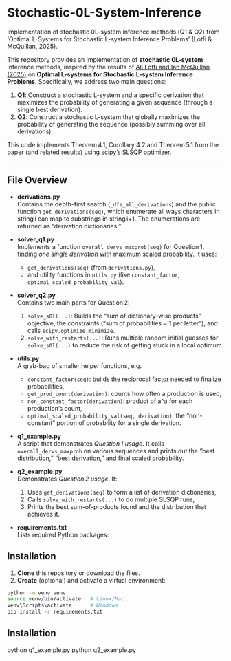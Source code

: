 # Stochastic-0L-System-Inference
Implementation of stochastic 0L-system inference methods (Q1 &amp; Q2) from ‘Optimal L-Systems for Stochastic L-system Inference Problems’ (Lotfi &amp; McQuillan, 2025).

This repository provides an implementation of **stochastic 0L-system** inference methods,
inspired by the results of [Ali Lotfi and Ian McQuillan (2025)](https://arxiv.org/abs/2409.02259v2)
on **Optimal L-systems for Stochastic L-system Inference Problems**. Specifically,
we address two main questions:

1. **Q1**: Construct a stochastic L-system and a specific derivation that maximizes
   the probability of generating a given sequence (through a single best derivation).
2. **Q2**: Construct a stochastic L-system that globally maximizes the probability
   of generating the sequence (possibly summing over all derivations).

This code implements Theorem 4.1, Corollary 4.2 and Theorem 5.1 from the paper (and related results) using
[scipy’s SLSQP optimizer](https://docs.scipy.org/doc/scipy/reference/generated/scipy.optimize.minimize.html).


---

## File Overview


- **derivations.py**  
  Contains the depth-first search (`_dfs_all_derivations`) and the public function
  `get_derivations(seq)`, which enumerate all ways characters in string i can map
  to substrings in string i+1.  The enumerations are returned as “derivation dictionaries.”

- **solver_q1.py**  
  Implements a function `overall_dervs_maxprob(seq)` for Question 1, finding
  *one single derivation* with maximum scaled probability.  It uses:
  - `get_derivations(seq)` (from `derivations.py`),
  - and utility functions in `utils.py` (like `constant_factor`, `optimal_scaled_probability_val`).

- **solver_q2.py**  
  Contains two main parts for Question 2:
  1. `solve_s0l(...)`: Builds the “sum of dictionary-wise products” objective, the constraints
     (“sum of probabilities = 1 per letter”), and calls `scipy.optimize.minimize`.
  2. `solve_with_restarts(...)`: Runs multiple random initial guesses for `solve_s0l(...)`
     to reduce the risk of getting stuck in a local optimum.

- **utils.py**  
  A grab-bag of smaller helper functions, e.g.
  - `constant_factor(seq)`: builds the reciprocal factor needed to finalize probabilities,
  - `get_prod_count(derivation)`: counts how often a production is used,
  - `non_constant_factor(derivation)`: product of a^a for each production’s count,
  - `optimal_scaled_probability_val(seq, derivation)`: the “non-constant” portion
    of probability for a single derivation.

- **q1_example.py**  
  A script that demonstrates *Question 1 usage*.  It calls `overall_dervs_maxprob` on
  various sequences and prints out the “best distribution,” “best derivation,” and
  final scaled probability.

- **q2_example.py**  
  Demonstrates *Question 2 usage*.  It:
  1. Uses `get_derivations(seq)` to form a list of derivation dictionaries,
  2. Calls `solve_with_restarts(...)` to do multiple SLSQP runs,
  3. Prints the best sum-of-products found and the distribution that achieves it.

- **requirements.txt**  
  Lists required Python packages:  

## Installation

1. **Clone** this repository or download the files.
2. **Create** (optional) and activate a virtual environment:
 ```bash
 python -m venv venv
 source venv/bin/activate   # Linux/Mac
 venv\Scripts\activate      # Windows
 pip install -r requirements.txt
```

## Installation
python q1_example.py
python q2_example.py

